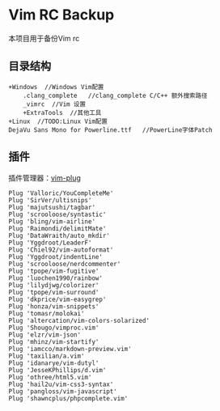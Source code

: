 
# Vim RC Backup

本项目用于备份Vim rc

## 目录结构

    +Windows  //Windows Vim配置
		.clang_complete   //clang_complete C/C++ 额外搜索路径
		_vimrc  //Vim 设置
		+ExtraTools  //其他工具
	+Linux  //TODO:Linux Vim配置
    DejaVu Sans Mono for Powerline.ttf   //PowerLine字体Patch

## 插件

插件管理器：[vim-plug](https://github.com/junegunn/vim-plug)

    Plug 'Valloric/YouCompleteMe'
    Plug 'SirVer/ultisnips'
    Plug 'majutsushi/tagbar'
    Plug 'scrooloose/syntastic'
    Plug 'bling/vim-airline'
    Plug 'Raimondi/delimitMate'
    Plug 'DataWraith/auto_mkdir'
    Plug 'Yggdroot/LeaderF'
    Plug 'Chiel92/vim-autoformat'
    Plug 'Yggdroot/indentLine'
    Plug 'scrooloose/nerdcommenter'
    Plug 'tpope/vim-fugitive'
    Plug 'luochen1990/rainbow'
    Plug 'lilydjwg/colorizer'
    Plug 'tpope/vim-surround'
    Plug 'dkprice/vim-easygrep'
    Plug 'honza/vim-snippets'
    Plug 'tomasr/molokai'
    Plug 'altercation/vim-colors-solarized'
    Plug 'Shougo/vimproc.vim'
    Plug 'elzr/vim-json'
    Plug 'mhinz/vim-startify'
    Plug 'iamcco/markdown-preview.vim'
    Plug 'taxilian/a.vim'
    Plug 'idanarye/vim-dutyl'
    Plug 'JesseKPhillips/d.vim'
    Plug 'othree/html5.vim'
    Plug 'hail2u/vim-css3-syntax'
    Plug 'pangloss/vim-javascript'
    Plug 'shawncplus/phpcomplete.vim'

